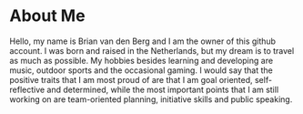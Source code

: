 # About Me

Hello, my name is Brian van den Berg and I am the owner of this github account. I was born and raised in the Netherlands, but my dream is to travel as much as possible. My hobbies besides learning and developing are music, outdoor sports and the occasional gaming. I would say that the positive traits that I am most proud of are that I am goal oriented, self-reflective and determined, while the most important points that I am still working on are team-oriented planning, initiative skills and public speaking.
